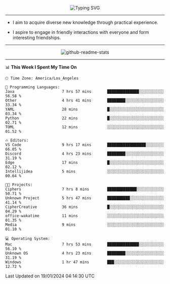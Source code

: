 <p align="center">
  <img src="https://readme-typing-svg.demolab.com?font=Fira+Code&weight=500&size=32&duration=2500&pause=1600&center=true&vCenter=true&random=false&width=1024&height=64&lines=Hi+there+%F0%9F%91%8B;I'm+delighted+you+could+make+it+here+%F0%9F%8E%89;I'm+Harry%2C+a+college+student+still+finding+my+way" alt="Typing SVG" />
</p>


---


- I aim to acquire diverse new knowledge through practical experience.

- I aspire to engage in friendly interactions with everyone and form interesting friendships.


---


<p align="center">
  <img src="https://github-readme-stats.vercel.app/api?username=Harry-Jing&show_icons=true" alt="github-readme-stats"/>
</p>


---

<!--START_SECTION:waka-->
📊 **This Week I Spent My Time On** 

```text
🕑︎ Time Zone: America/Los_Angeles

💬 Programming Languages: 
Java                     7 hrs 57 mins       ██████████████░░░░░░░░░░░   56.58 % 
Other                    4 hrs 41 mins       ████████░░░░░░░░░░░░░░░░░   33.34 % 
YAML                     28 mins             █░░░░░░░░░░░░░░░░░░░░░░░░   03.34 % 
Python                   22 mins             █░░░░░░░░░░░░░░░░░░░░░░░░   02.71 % 
TOML                     12 mins             ░░░░░░░░░░░░░░░░░░░░░░░░░   01.52 % 

🔥 Editors: 
VS Code                  9 hrs 17 mins       █████████████████░░░░░░░░   66.05 % 
Discord                  4 hrs 23 mins       ████████░░░░░░░░░░░░░░░░░   31.19 % 
Edge                     17 mins             █░░░░░░░░░░░░░░░░░░░░░░░░   02.12 % 
Intellijidea             5 mins              ░░░░░░░░░░░░░░░░░░░░░░░░░   00.64 % 

🐱‍💻 Projects: 
Ciphers                  7 hrs 8 mins        █████████████░░░░░░░░░░░░   50.71 % 
Unknown Project          5 hrs 47 mins       ██████████░░░░░░░░░░░░░░░   41.14 % 
CipherCreative           36 mins             █░░░░░░░░░░░░░░░░░░░░░░░░   04.29 % 
office-wakatime          11 mins             ░░░░░░░░░░░░░░░░░░░░░░░░░   01.35 % 
Media                    9 mins              ░░░░░░░░░░░░░░░░░░░░░░░░░   01.10 % 

💻 Operating System: 
Mac                      7 hrs 53 mins       ██████████████░░░░░░░░░░░   56.10 % 
Unknown OS               4 hrs 23 mins       ████████░░░░░░░░░░░░░░░░░   31.19 % 
Windows                  1 hr 47 mins        ███░░░░░░░░░░░░░░░░░░░░░░   12.72 % 
```


 Last Updated on 19/01/2024 04:14:30 UTC
<!--END_SECTION:waka-->

